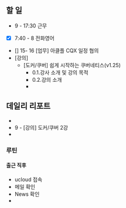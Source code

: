 ## 할 일
- 9 - 17:30 근무
- [x] 7:40 - 8 전화영어
- [] 15- 16 [업무] 아클플 CQX 일정 협의 
- [강의]
	- [도커/쿠버] 쉽게 시작하는 쿠버네티스(v1.25)
		- 0.1.강사 소개 및 강의 목적
		- 0.2.강의 소개
		- 
## 데일리 리포트
-
-  9 - [강의] 도커/쿠버 2강
- 


### 루틴
#### 출근 직후
- ucloud 접속
- 메일 확인
- News 확인
- 

<!--stackedit_data:
eyJoaXN0b3J5IjpbLTM3OTc3ODY3MCwtMTUxODYyOTczNywtMT
YyNjg3NDMwNywyMTQxMTcxNTczLDEzOTU1MzUyMzhdfQ==
-->